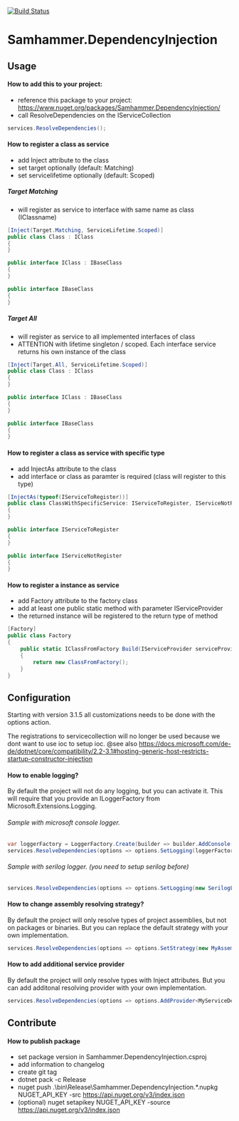 ﻿[![Build Status](https://travis-ci.com/SamhammerAG/Samhammer.DependencyInjection.svg?branch=master)](https://travis-ci.com/SamhammerAG/Samhammer.DependencyInjection)

# Samhammer.DependencyInjection

## Usage

#### How to add this to your project:
- reference this package to your project: https://www.nuget.org/packages/Samhammer.DependencyInjection/
- call ResolveDependencies on the IServiceCollection

```csharp
services.ResolveDependencies();
```

#### How to register a class as service
- add Inject attribute to the class
- set target optionally (default: Matching)
- set servicelifetime optionally (default: Scoped)

##### Target Matching
- will register as service to interface with same name as class (IClassname)

```csharp
[Inject(Target.Matching, ServiceLifetime.Scoped)]
public class Class : IClass
{
}

public interface IClass : IBaseClass
{
}

public interface IBaseClass
{
}
```

##### Target All
- will register as service to all implemented interfaces of class
- ATTENTION with lifetime singleton / scoped. Each interface service returns his own instance of the class

```csharp
[Inject(Target.All, ServiceLifetime.Scoped)]
public class Class : IClass
{
}

public interface IClass : IBaseClass
{
}

public interface IBaseClass
{
}
```

#### How to register a class as service with specific type
- add InjectAs attribute to the class
- add interface or class as paramter is required (class will register to this type)

```csharp
[InjectAs(typeof(IServiceToRegister))]
public class ClassWithSpecificService: IServiceToRegister, IServiceNotRegister
{
}

public interface IServiceToRegister
{
}

public interface IServiceNotRegister
{
}
```

#### How to register a instance as service
- add Factory attribute to the factory class
- add at least one public static method with parameter IServiceProvider
- the returned instance will be registered to the return type of method

```csharp
[Factory]
public class Factory
{
    public static IClassFromFactory Build(IServiceProvider serviceProvider)
    {
        return new ClassFromFactory();
    }
}
```

## Configuration
Starting with version 3.1.5 all customizations needs to be done with the options action.

The registrations to servicecollection will no longer be used because we dont want to use ioc to setup ioc.
@see also https://docs.microsoft.com/de-de/dotnet/core/compatibility/2.2-3.1#hosting-generic-host-restricts-startup-constructor-injection

#### How to enable logging?
By default the project will not do any logging, but you can activate it.
This will require that you provide an ILoggerFactory from Microsoft.Extensions.Logging.

###### Sample with microsoft console logger.
```csharp
var loggerFactory = LoggerFactory.Create(builder => builder.AddConsole().SetMinimumLevel(LogLevel.Debug));
services.ResolveDependencies(options => options.SetLogging(loggerFactory));
```

###### Sample with serilog logger. (you need to setup serilog before)
```csharp
services.ResolveDependencies(options => options.SetLogging(new SerilogLoggerFactory()));
```

#### How to change assembly resolving strategy?
By default the project will only resolve types of project assemblies, but not on packages or binaries.
But you can replace the default strategy with your own implementation.

```csharp
services.ResolveDependencies(options => options.SetStrategy(new MyAssemblyResolvingStrategy()));
```

#### How to add additional service provider
By default the project will only resolve types with Inject attributes.
But you can add additonal resolving provider with your own implementation.

```csharp
services.ResolveDependencies(options => options.AddProvider<MyServiceDescriptorProvider>((logger, strategy) => new MyServiceDescriptorProvider(logger, strategy)));
```

## Contribute

#### How to publish package
- set package version in Samhammer.DependencyInjection.csproj
- add information to changelog
- create git tag
- dotnet pack -c Release
- nuget push .\bin\Release\Samhammer.DependencyInjection.*.nupkg NUGET_API_KEY -src https://api.nuget.org/v3/index.json
- (optional) nuget setapikey NUGET_API_KEY -source https://api.nuget.org/v3/index.json
